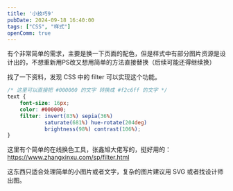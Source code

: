 ```yaml
---
title: '小技巧9'
pubDate: 2024-09-18 16:40:00
tags: ["CSS", "样式"]
openComm: true
---
```

有个非常简单的需求，主要是换一下页面的配色，但是样式中有部分图片资源是设计出的，不想重新用PS改又想用简单的方法直接替换<small-text>（后续可能还得继续换）</small-text>

找了一下资料，发现 CSS 中的 filter 可以实现这个功能。

```css
/* 这里可以直接把 #000000 的文字 转换成 #f2c6ff 的文字 */
text {
    font-size: 16px;
    color: #000000;
    filter: invert(83%) sepia(36%) 
            saturate(681%) hue-rotate(204deg) 
            brightness(98%) contrast(106%);
}
```
这里有个简单的在线换色工具，张鑫旭大佬写的，挺好用的：https://www.zhangxinxu.com/sp/filter.html

这东西只适合处理简单的小图片或者文字，复杂的图片建议用 SVG 或者找设计师出图。